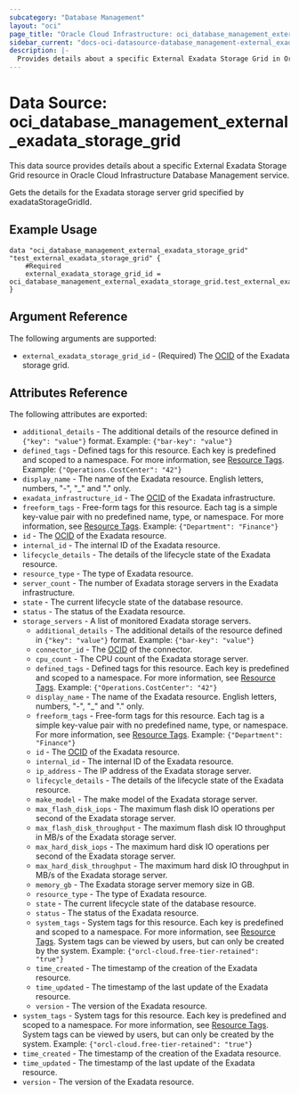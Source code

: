 ```yaml
---
subcategory: "Database Management"
layout: "oci"
page_title: "Oracle Cloud Infrastructure: oci_database_management_external_exadata_storage_grid"
sidebar_current: "docs-oci-datasource-database_management-external_exadata_storage_grid"
description: |-
  Provides details about a specific External Exadata Storage Grid in Oracle Cloud Infrastructure Database Management service
---
```


# Data Source: oci_database_management_external_exadata_storage_grid
This data source provides details about a specific External Exadata Storage Grid resource in Oracle Cloud Infrastructure Database Management service.

Gets the details for the Exadata storage server grid specified by exadataStorageGridId.


## Example Usage

```hcl
data "oci_database_management_external_exadata_storage_grid" "test_external_exadata_storage_grid" {
	#Required
	external_exadata_storage_grid_id = oci_database_management_external_exadata_storage_grid.test_external_exadata_storage_grid.id
}
```

## Argument Reference

The following arguments are supported:

* `external_exadata_storage_grid_id` - (Required) The [OCID](https://docs.cloud.oracle.com/iaas/Content/General/Concepts/identifiers.htm) of the Exadata storage grid.


## Attributes Reference

The following attributes are exported:

* `additional_details` - The additional details of the resource defined in `{"key": "value"}` format. Example: `{"bar-key": "value"}` 
* `defined_tags` - Defined tags for this resource. Each key is predefined and scoped to a namespace. For more information, see [Resource Tags](https://docs.cloud.oracle.com/iaas/Content/General/Concepts/resourcetags.htm). Example: `{"Operations.CostCenter": "42"}` 
* `display_name` - The name of the Exadata resource. English letters, numbers, "-", "_" and "." only.
* `exadata_infrastructure_id` - The [OCID](https://docs.cloud.oracle.com/iaas/Content/General/Concepts/identifiers.htm) of the Exadata infrastructure.
* `freeform_tags` - Free-form tags for this resource. Each tag is a simple key-value pair with no predefined name, type, or namespace. For more information, see [Resource Tags](https://docs.cloud.oracle.com/iaas/Content/General/Concepts/resourcetags.htm). Example: `{"Department": "Finance"}` 
* `id` - The [OCID](https://docs.cloud.oracle.com/iaas/Content/General/Concepts/identifiers.htm) of the Exadata resource.
* `internal_id` - The internal ID of the Exadata resource.
* `lifecycle_details` - The details of the lifecycle state of the Exadata resource.
* `resource_type` - The type of Exadata resource.
* `server_count` - The number of Exadata storage servers in the Exadata infrastructure.
* `state` - The current lifecycle state of the database resource.
* `status` - The status of the Exadata resource.
* `storage_servers` - A list of monitored Exadata storage servers.
	* `additional_details` - The additional details of the resource defined in `{"key": "value"}` format. Example: `{"bar-key": "value"}` 
	* `connector_id` - The [OCID](https://docs.cloud.oracle.com/iaas/Content/General/Concepts/identifiers.htm) of the connector.
	* `cpu_count` - The CPU count of the Exadata storage server.
	* `defined_tags` - Defined tags for this resource. Each key is predefined and scoped to a namespace. For more information, see [Resource Tags](https://docs.cloud.oracle.com/iaas/Content/General/Concepts/resourcetags.htm). Example: `{"Operations.CostCenter": "42"}` 
	* `display_name` - The name of the Exadata resource. English letters, numbers, "-", "_" and "." only.
	* `freeform_tags` - Free-form tags for this resource. Each tag is a simple key-value pair with no predefined name, type, or namespace. For more information, see [Resource Tags](https://docs.cloud.oracle.com/iaas/Content/General/Concepts/resourcetags.htm). Example: `{"Department": "Finance"}` 
	* `id` - The [OCID](https://docs.cloud.oracle.com/iaas/Content/General/Concepts/identifiers.htm) of the Exadata resource.
	* `internal_id` - The internal ID of the Exadata resource.
	* `ip_address` - The IP address of the Exadata storage server.
	* `lifecycle_details` - The details of the lifecycle state of the Exadata resource.
	* `make_model` - The make model of the Exadata storage server.
	* `max_flash_disk_iops` - The maximum flash disk IO operations per second of the Exadata storage server.
	* `max_flash_disk_throughput` - The maximum flash disk IO throughput in MB/s of the Exadata storage server.
	* `max_hard_disk_iops` - The maximum hard disk IO operations per second of the Exadata storage server.
	* `max_hard_disk_throughput` - The maximum hard disk IO throughput in MB/s of the Exadata storage server.
	* `memory_gb` - The Exadata storage server memory size in GB.
	* `resource_type` - The type of Exadata resource.
	* `state` - The current lifecycle state of the database resource.
	* `status` - The status of the Exadata resource.
	* `system_tags` - System tags for this resource. Each key is predefined and scoped to a namespace. For more information, see [Resource Tags](https://docs.cloud.oracle.com/iaas/Content/General/Concepts/resourcetags.htm). System tags can be viewed by users, but can only be created by the system.  Example: `{"orcl-cloud.free-tier-retained": "true"}` 
	* `time_created` - The timestamp of the creation of the Exadata resource.
	* `time_updated` - The timestamp of the last update of the Exadata resource.
	* `version` - The version of the Exadata resource.
* `system_tags` - System tags for this resource. Each key is predefined and scoped to a namespace. For more information, see [Resource Tags](https://docs.cloud.oracle.com/iaas/Content/General/Concepts/resourcetags.htm). System tags can be viewed by users, but can only be created by the system.  Example: `{"orcl-cloud.free-tier-retained": "true"}` 
* `time_created` - The timestamp of the creation of the Exadata resource.
* `time_updated` - The timestamp of the last update of the Exadata resource.
* `version` - The version of the Exadata resource.

